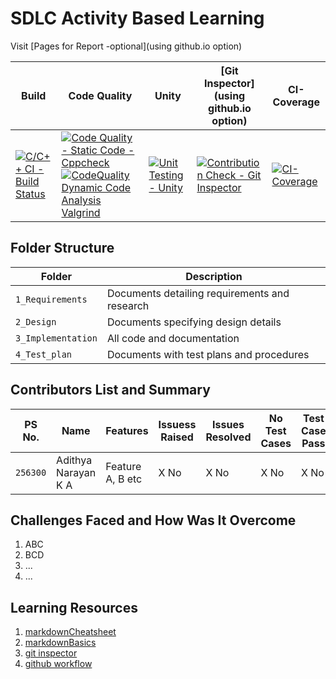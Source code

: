 # SDLC Activity Based Learning

Visit [Pages for Report -optional](using github.io option)

Build | Code Quality | Unity | [Git Inspector](using github.io option) | CI-Coverage
------|----------|-------|--------------|--------------
[![C/C++ CI - Build Status](https://github.com/adithya2000/256300_MiniProject_StepIn/actions/workflows/c-cpp.yml/badge.svg)](https://github.com/adithya2000/256300_MiniProject_StepIn/actions/workflows/c-cpp.yml) | [![Code Quality - Static Code - Cppcheck](https://github.com/adithya2000/256300_MiniProject_StepIn/actions/workflows/cppcheck.yml/badge.svg)](https://github.com/adithya2000/256300_MiniProject_StepIn/actions/workflows/cppcheck.yml) [![CodeQuality Dynamic Code Analysis Valgrind](https://github.com/adithya2000/256300_MiniProject_StepIn/actions/workflows/CodeQuality_Dynamic.yml/badge.svg)](https://github.com/adithya2000/256300_MiniProject_StepIn/actions/workflows/CodeQuality_Dynamic.yml)|[![Unit Testing - Unity](https://github.com/adithya2000/256300_MiniProject_StepIn/actions/workflows/unity.yml/badge.svg)](https://github.com/adithya2000/256300_MiniProject_StepIn/actions/workflows/unity.yml)| [![Contribution Check - Git Inspector](https://github.com/adithya2000/256300_MiniProject_StepIn/actions/workflows/gitinspector.yml/badge.svg)](https://github.com/adithya2000/256300_MiniProject_StepIn/actions/workflows/gitinspector.yml) | [![CI-Coverage](https://github.com/adithya2000/256300_MiniProject_StepIn/actions/workflows/gcov.yml/badge.svg)](https://github.com/adithya2000/256300_MiniProject_StepIn/actions/workflows/gcov.yml)

## Folder Structure
Folder             | Description
-------------------| -----------------------------------------
`1_Requirements`   | Documents detailing requirements and research
`2_Design`         | Documents specifying design details
`3_Implementation` | All code and documentation
`4_Test_plan`      | Documents with test plans and procedures

## Contributors List and Summary

PS No. |  Name   |    Features    | Issuess Raised |Issues Resolved|No Test Cases|Test Case Pass
-------|---------|----------------|----------------|---------------|-------------|--------------
`256300` | Adithya Narayan K A  | Feature A, B etc    | X No     | X No   |X No   |X No     

## Challenges Faced and How Was It Overcome

1. ABC
2. BCD
3. ...
4. ...

## Learning Resources
1. [markdownCheatsheet](https://github.com/adam-p/markdown-here/wiki/Markdown-Cheatsheet)
2. [markdownBasics](https://guides.github.com/features/mastering-markdown/)
3. [git inspector](https://github.com/ejwa/gitinspector.git)
4. [github workflow](https://docs.github.com/en/actions/learn-github-action)

